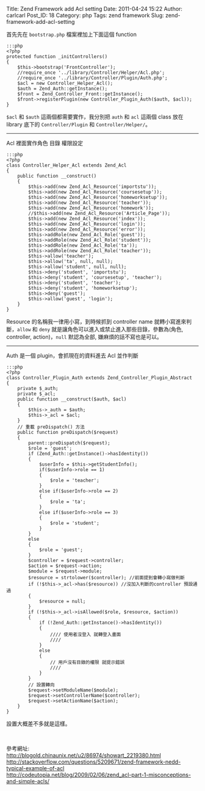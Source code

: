 Title: Zend Framework add Acl setting
Date: 2011-04-24 15:22
Author: carlcarl
Post_ID: 18
Category: php
Tags: zend framework
Slug: zend-framework-add-acl-setting

首先先在 `bootstrap.php` 檔案裡加上下面這個 function

	:::php
	<?php
    protected function _initControllers()
	{
		$this->bootstrap('FrontController');
		//require_once '../library/Controller/Helper/Acl.php';
		//require_once '../library/Controller/Plugin/Auth.php';
		$acl = new Controller_Helper_Acl();
		$auth = Zend_Auth::getInstance();
		$front = Zend_Controller_Front::getInstance();
		$front->registerPlugin(new Controller_Plugin_Auth($auth, $acl));
	}


`$acl` 和 `$auth` 這兩個都需要實作，我分別把 `auth` 和 `acl` 這兩個 class 放在 library 底下的 `Controller/Plugin` 和 `Controller/Helper/`。

* * * * *

Acl 裡面實作角色 目錄 權限設定

	:::php
	<?php
	class Controller_Helper_Acl extends Zend_Acl
	{
		public function __construct()
		{
			$this->add(new Zend_Acl_Resource('importstu'));
			$this->add(new Zend_Acl_Resource('coursesetup'));
			$this->add(new Zend_Acl_Resource('homeworksetup'));
			$this->add(new Zend_Acl_Resource('teacher'));
			$this->add(new Zend_Acl_Resource('homework'));
			//$this->add(new Zend_Acl_Resource('Article_Page'));
			$this->add(new Zend_Acl_Resource('index'));
			$this->add(new Zend_Acl_Resource('login'));
			$this->add(new Zend_Acl_Resource('error'));
			$this->addRole(new Zend_Acl_Role('guest'));
			$this->addRole(new Zend_Acl_Role('student'));
			$this->addRole(new Zend_Acl_Role('ta'));
			$this->addRole(new Zend_Acl_Role('teacher'));
			$this->allow('teacher');
			$this->allow('ta', null, null);
			$this->allow('student', null, null);
			$this->deny('student', 'importstu');
			$this->deny('student', 'coursesetup', 'teacher');
			$this->deny('student', 'teacher');
			$this->deny('student', 'homeworksetup');
			$this->deny('guest');
			$this->allow('guest', 'login');
		}
	}


Resource 的名稱我一律用小寫，到時候抓到 controller name 就轉小寫進來判斷，`allow` 和 `deny` 就是讓角色可以進入或禁止進入那些目錄，參數為(角色, controller, action)，`null` 默認為全部, 嫌麻煩的話不寫也是可以。

* * * * *

Auth 是一個 plugin，會抓現在的資料進去 Acl 並作判斷

	:::php
	<?php
	class Controller_Plugin_Auth extends Zend_Controller_Plugin_Abstract
	{
		private $_auth;
		private $_acl;
		public function __construct($auth, $acl)
		{
			$this->_auth = $auth;
			$this->_acl = $acl;
		}
		// 重載 preDispatch() 方法
		public function preDispatch($request)
		{
			parent::preDispatch($request);
			$role = 'guest';
			if (Zend_Auth::getInstance()->hasIdentity())
			{
				$userInfo = $this->getStudentInfo();
				if($userInfo->role == 1)
				{
					$role = 'teacher';
				}
				else if($userInfo->role == 2)
				{
					$role = 'ta';
				}
				else if($userInfo->role == 3)
				{
					$role = 'student';
				}
			}
			else
			{
				$role = 'guest';
			}
			$controller = $request->controller;
			$action = $request->action;
			$module = $request->module;
			$resource = strtolower($controller); //前面提到會轉小寫做判斷
			if (!$this->_acl->has($resource)) //沒加入判斷的controller 預設通過
			{
				$resource = null;
			}
			if (!$this->_acl->isAllowed($role, $resource, $action))
			{
				if (!Zend_Auth::getInstance()->hasIdentity())
				{
					//// 使用者沒登入 就轉登入畫面
					////
				}
				else
				{
					// 用戶沒有目錄的權限 就提示錯誤
					////
				}
			}
			// 設置轉向
			$request->setModuleName($module);
			$request->setControllerName($controller);
			$request->setActionName($action);
		}
	}


設置大概差不多就是這樣。

 

參考網址:  
<http://blogold.chinaunix.net/u2/86974/showart_2219380.html>  
<http://stackoverflow.com/questions/5209671/zend-framework-nedd-typical-example-of-acl>  
<http://codeutopia.net/blog/2009/02/06/zend_acl-part-1-misconceptions-and-simple-acls/>  
